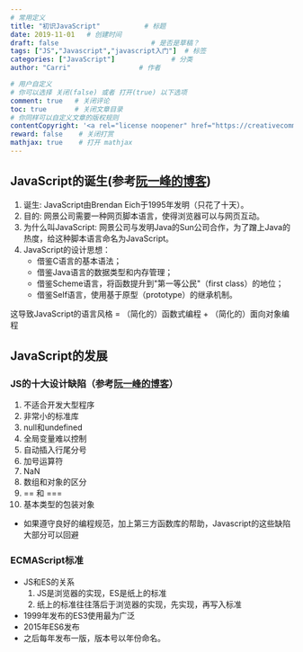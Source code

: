 ```yaml
---
# 常用定义
title: "初识JavaScript"           # 标题
date: 2019-11-01   # 创建时间
draft: false                       # 是否是草稿？
tags: ["JS","Javascript","javascript入门"]  # 标签
categories: ["JavaScript"]              # 分类
author: "Carri"                 # 作者

# 用户自定义
# 你可以选择 关闭(false) 或者 打开(true) 以下选项
comment: true   # 关闭评论
toc: true       # 关闭文章目录
# 你同样可以自定义文章的版权规则
contentCopyright: '<a rel="license noopener" href="https://creativecommons.org/licenses/by-nc-nd/4.0/" target="_blank">CC BY-NC-ND 4.0</a>'
reward: false	 # 关闭打赏
mathjax: true    # 打开 mathjax
---
```



## JavaScript的诞生(参考[阮一峰的博客](http://www.ruanyifeng.com/blog/2011/06/birth_of_javascript.html))
1. 诞生: JavaScript由Brendan Eich于1995年发明（只花了十天）。
2. 目的: 网景公司需要一种网页脚本语言，使得浏览器可以与网页互动。
3. 为什么叫JavaScript: 网景公司与发明Java的Sun公司合作，为了蹭上Java的热度，给这种脚本语言命名为JavaScript。
4. JavaScript的设计思想：
    * 借鉴C语言的基本语法；
    * 借鉴Java语言的数据类型和内存管理；
    * 借鉴Scheme语言，将函数提升到"第一等公民"（first class）的地位；
    * 借鉴Self语言，使用基于原型（prototype）的继承机制。

这导致JavaScript的语言风格 = （简化的）函数式编程 + （简化的）面向对象编程

## JavaScript的发展

### JS的十大设计缺陷（参考[阮一峰的博客](http://www.ruanyifeng.com/blog/2011/06/10_design_defects_in_javascript.html)）
1. 不适合开发大型程序
2. 非常小的标准库
3. null和undefined
4. 全局变量难以控制
5. 自动插入行尾分号
6. 加号运算符
7. NaN
8. 数组和对象的区分
9. == 和 ===
10. 基本类型的包装对象

* 如果遵守良好的编程规范，加上第三方函数库的帮助，Javascript的这些缺陷大部分可以回避

### ECMAScript标准
* JS和ES的关系
    1. JS是浏览器的实现，ES是纸上的标准
    2. 纸上的标准往往落后于浏览器的实现，先实现，再写入标准
* 1999年发布的ES3使用最为广泛
* 2015年ES6发布
* 之后每年发布一版，版本号以年份命名。
